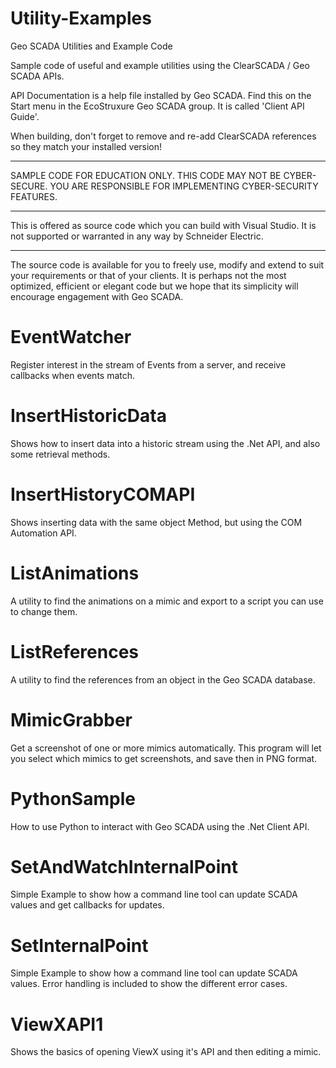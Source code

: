 # Utility-Examples
Geo SCADA Utilities and Example Code

Sample code of useful and example utilities using the ClearSCADA / Geo SCADA APIs.

API Documentation is a help file installed by Geo SCADA. Find this on the Start menu in the EcoStruxure Geo SCADA group. It is called 'Client API Guide'.

When building, don't forget to remove and re-add ClearSCADA references so they match your installed version!


**********************************************************************
SAMPLE CODE FOR EDUCATION ONLY. THIS CODE MAY NOT BE CYBER-SECURE.
YOU ARE RESPONSIBLE FOR IMPLEMENTING CYBER-SECURITY FEATURES.
**********************************************************************
This is offered as source code which you can build with Visual 
Studio. It is not supported or warranted in any way by Schneider Electric.
**********************************************************************

The source code is available for you to freely use, modify and extend to 
suit your requirements or that of your clients. It is perhaps not the 
most optimized, efficient or elegant code but we hope that its simplicity 
will encourage engagement with Geo SCADA.

# EventWatcher
Register interest in the stream of Events from a server, and receive callbacks when events match.

# InsertHistoricData
Shows how to insert data into a historic stream using the .Net API, and also some retrieval methods.

# InsertHistoryCOMAPI
Shows inserting data with the same object Method, but using the COM Automation API.

# ListAnimations
A utility to find the animations on a mimic and export to a script you can use to change them.

# ListReferences
A utility to find the references from an object in the Geo SCADA database.

# MimicGrabber
Get a screenshot of one or more mimics automatically. This program will let you select which mimics to get screenshots, and save then in PNG format.

# PythonSample
How to use Python to interact with Geo SCADA using the .Net Client API.

# SetAndWatchInternalPoint
Simple Example to show how a command line tool can update SCADA values and get callbacks for updates.

# SetInternalPoint
Simple Example to show how a command line tool can update SCADA values.
Error handling is included to show the different error cases.

# ViewXAPI1
Shows the basics of opening ViewX using it's API and then editing a mimic.

